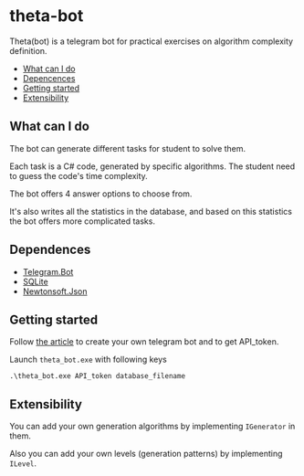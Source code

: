 # theta-bot
Theta(bot) is a telegram bot for practical exercises on algorithm complexity definition.

* [What can I do](#functionality)
* [Depencences](#dependences)
* [Getting started](#start)
* [Extensibility](#extend)

<a name="functionality"><h2>What can I do</h2></a>
The bot can generate different tasks for student to solve them.

Each task is a C# code, generated by specific algorithms. The student need to guess the code's time complexity.

The bot offers 4 answer options to choose from.

It's also writes all the statistics in the database, and based on this statistics the bot offers more complicated tasks.

<a name="dependences"><h2>Dependences</h2></a>
* [Telegram.Bot](https://github.com/TelegramBots/telegram.bot)
* [SQLite](https://www.nuget.org/packages/System.Data.SQLite)
* [Newtonsoft.Json](https://www.nuget.org/packages/Newtonsoft.Json)

<a name="start"><h2>Getting started</h2></a>
Follow [the article](https://core.telegram.org/bots) to create your own telegram bot and to get API_token.

Launch `theta_bot.exe` with following keys
```
.\theta_bot.exe API_token database_filename
```

<a name="extend"><h2>Extensibility</h2></a>
You can add your own generation algorithms by implementing `IGenerator` in them.

Also you can add your own levels (generation patterns) by implementing `ILevel`.

